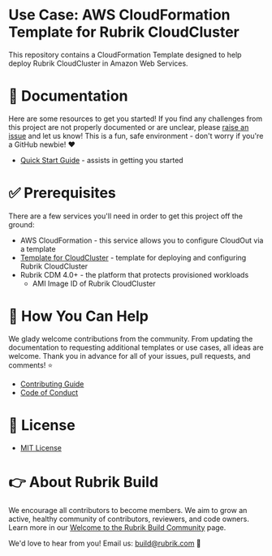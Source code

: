 # Use Case: AWS CloudFormation Template for Rubrik CloudCluster

This repository contains a CloudFormation Template designed to help deploy Rubrik CloudCluster in Amazon Web Services. 

# :blue_book: Documentation 

Here are some resources to get you started! If you find any challenges from this project are not properly documented or are unclear, please [raise an issue](https://github.com/rubrikinc/use-case-cloudformation-template-cloudcluster/issues/new/choose) and let us know! This is a fun, safe environment - don't worry if you're a GitHub newbie! :heart:

* [Quick Start Guide](/docs/quick-start.md) - assists in getting you started

# :white_check_mark: Prerequisites

There are a few services you'll need in order to get this project off the ground:

* AWS CloudFormation - this service allows you to configure CloudOut via a template
* [Template for CloudCluster](rubrik_cloudcluster.template) - template for deploying and configuring Rubrik CloudCluster
* Rubrik CDM 4.0+ - the platform that protects provisioned workloads
    - AMI Image ID of Rubrik CloudCluster
    
# :muscle: How You Can Help

We glady welcome contributions from the community. From updating the documentation to requesting additional templates or use cases, all ideas are welcome. Thank you in advance for all of your issues, pull requests, and comments! :star:

* [Contributing Guide](CONTRIBUTING.md)
* [Code of Conduct](CODE_OF_CONDUCT.md)

# :pushpin: License

* [MIT License](LICENSE)

# :point_right: About Rubrik Build

We encourage all contributors to become members. We aim to grow an active, healthy community of contributors, reviewers, and code owners. Learn more in our [Welcome to the Rubrik Build Community](https://github.com/rubrikinc/welcome-to-rubrik-build) page.

We'd love to hear from you! Email us: build@rubrik.com :love_letter: